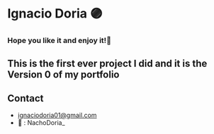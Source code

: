 # Ignacio Doria  🟣
### Hope you like it and enjoy it!🤖
## This is the first ever project I did and it is the Version 0 of my portfolio

## Contact
- ignaciodoria01@gmail.com
- 🐥 : NachoDoria_

